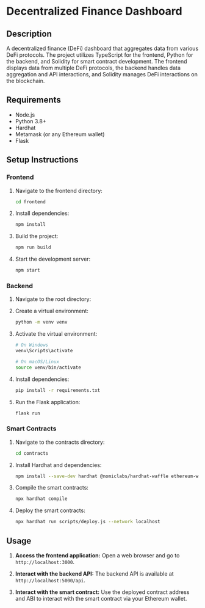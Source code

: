 # Decentralized Finance Dashboard

## Description

A decentralized finance (DeFi) dashboard that aggregates data from various DeFi protocols. The project utilizes TypeScript for the frontend, Python for the backend, and Solidity for smart contract development. The frontend displays data from multiple DeFi protocols, the backend handles data aggregation and API interactions, and Solidity manages DeFi interactions on the blockchain.

## Requirements

- Node.js
- Python 3.8+
- Hardhat
- Metamask (or any Ethereum wallet)
- Flask

## Setup Instructions

### Frontend

1. Navigate to the frontend directory:
    ```bash
    cd frontend
    ```
2. Install dependencies:
    ```bash
    npm install
    ```
3. Build the project:
    ```bash
    npm run build
    ```
4. Start the development server:
    ```bash
    npm start
    ```

### Backend

1. Navigate to the root directory:

2. Create a virtual environment:
    ```bash
    python -m venv venv
    ```
3. Activate the virtual environment:
    ```bash
    # On Windows
    venv\Scripts\activate

    # On macOS/Linux
    source venv/bin/activate
    ```
4. Install dependencies:
    ```bash
    pip install -r requirements.txt
    ```
5. Run the Flask application:
    ```bash
    flask run
    ```

### Smart Contracts

1. Navigate to the contracts directory:
    ```bash
    cd contracts
    ```
2. Install Hardhat and dependencies:
    ```bash
    npm install --save-dev hardhat @nomiclabs/hardhat-waffle ethereum-waffle chai @nomiclabs/hardhat-ethers ethers
    ```
3. Compile the smart contracts:
    ```bash
    npx hardhat compile
    ```
4. Deploy the smart contracts:
    ```bash
    npx hardhat run scripts/deploy.js --network localhost
    ```

## Usage

1. **Access the frontend application:**
   Open a web browser and go to `http://localhost:3000`.

2. **Interact with the backend API:**
   The backend API is available at `http://localhost:5000/api`.

3. **Interact with the smart contract:**
   Use the deployed contract address and ABI to interact with the smart contract via your Ethereum wallet.

